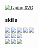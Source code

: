 <div style={display: flex; flex-direction: column; align-items: center; background-color: red;}>
 <div  style={display: flex; flex-direction: column; align-items: center;}>
 <a href="https://git.io/typing-svg">
 <img src="https://readme-typing-svg.demolab.com?font=Handjet&weight=600&size=50&duration=3500&pause=3000&color=46A0F7&center=true&vCenter=true&width=435&height=100&lines=Hello%2C+I'm+miji+%F0%9F%99%82" alt="Typing SVG" />
 </a>
     
### skills
<div style={display: flex; flex-direction: column;}>

   <div style={display: flex;}>
        <img src="https://img.shields.io/badge/Next.Js-000000?style=flat&logo=Next.Js&logoColor=white"/>
        <img src="https://img.shields.io/badge/React-61DAFB?style=flat&logo=React&logoColor=white"/>
        <img src="https://img.shields.io/badge/Recoil-3578E5?style=flat&logo=Recoil&logoColor=white"/>
        <img src="https://img.shields.io/badge/styledcomponents-DB7093?style=flat&logo=styledcomponents&logoColor=white"/>
        <img src="https://img.shields.io/badge/Vercel-000000?style=flat&logo=Vercel&logoColor=white"/>
   </div>
   <div style={display: flex;}>
        <img src="https://img.shields.io/badge/Node.Js-339933?style=flat&logo=Node.Js&logoColor=white"/>
        <img src="https://img.shields.io/badge/Vue.js-4FC08D?style=flat&logo=Vue.js&logoColor=white"/>
        <img src="https://img.shields.io/badge/Axios-5A29E4?style=flat&logo=Axios&logoColor=white"/>
   </div>
   <div style={display: flex;}>
        <img src="https://img.shields.io/badge/Javascript-F7DF1E?style=flat&logo=Javascript&logoColor=white"/>
        <img src="https://img.shields.io/badge/Html-E34F26?style=flat&logo=HTML&logoColor=white"/>
        <img src="https://img.shields.io/badge/Css-1572B6?style=flat&logo=CSS&logoColor=white"/>
   </div>
 </div>
 </div>
</div>

<!--
**miji7575/miji7575** is a ✨ _special_ ✨ repository because its `README.md` (this file) appears on your GitHub profile.

Here are some ideas to get you started:

- 🔭 I’m currently working on ...
- 🌱 I’m currently learning ...
- 👯 I’m looking to collaborate on ...
- 🤔 I’m looking for help with ...
- 💬 Ask me about ...
- 📫 How to reach me: ...
- 😄 Pronouns: ...
- ⚡ Fun fact: ...
-->
